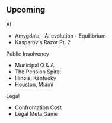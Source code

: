 Upcoming
--------

AI
- Amygdala - AI evolution - Equilibrium
- Kasparov's Razor Pt. 2


Public Insolvency
- Municipal Q & A
- The Pension Spiral
- Illinois, Kentucky
- Houston, Miami


Legal
- Confrontation Cost
- Legal Meta Game


